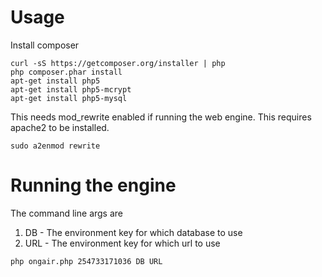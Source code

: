 Usage
=====

Install composer

```
curl -sS https://getcomposer.org/installer | php
php composer.phar install
apt-get install php5
apt-get install php5-mcrypt
apt-get install php5-mysql
```

This needs mod_rewrite enabled if running the web engine. This requires apache2 to be installed.

```sudo a2enmod rewrite```

Running the engine
==================
The command line args are

1. DB - The environment key for which database to use
2. URL - The environment key for which url to use

```
php ongair.php 254733171036 DB URL
```